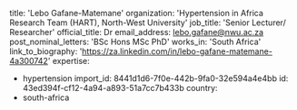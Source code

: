 title: 'Lebo Gafane-Matemane'
organization: 'Hypertension in Africa Research Team (HART), North-West University'
job_title: 'Senior Lecturer/ Researcher'
official_title: Dr
email_address: lebo.gafane@nwu.ac.za
post_nominal_letters: 'BSc Hons MSc PhD'
works_in: 'South Africa'
link_to_biography: 'https://za.linkedin.com/in/lebo-gafane-matemane-4a300742'
expertise:
  - hypertension
import_id: 8441d1d6-7f0e-442b-9fa0-32e594a4e4bb
id: 43ed394f-cf12-4a94-a893-51a7cc7b433b
country:
  - south-africa
